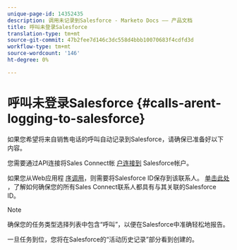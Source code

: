 ```yaml
---
unique-page-id: 14352435
description: 调用未记录到Salesforce - Marketo Docs —— 产品文档
title: 呼叫未登录Salesforce
translation-type: tm+mt
source-git-commit: 47b2fee7d146c3dc558d4bbb10070683f4cdfd3d
workflow-type: tm+mt
source-wordcount: '146'
ht-degree: 0%

---
```



# 呼叫未登录Salesforce {#calls-arent-logging-to-salesforce}

如果您希望将来自销售电话的呼叫自动记录到Salesforce，请确保已准备好以下内容。

您需要通过API连接将Sales Connect帐 [户连接到](http://docs.marketo.com/x/q4LS) Salesforce帐户。

如果您从Web应用程 [序调用](http://toutapp.com/login)，则需要将Salesforce ID保存到该联系人。 [单击此处](http://docs.marketo.com/x/G4PS) ，了解如何确保您的所有Sales Connect联系人都具有与其关联的Salesforce ID。

>[!NOTE]
>
>确保您的任务类型选择列表中包含“呼叫”，以便在Salesforce中准确轻松地报告。

一旦任务到位，您将在Salesforce的“活动历史记录”部分看到创建的。

